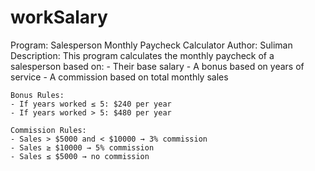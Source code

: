 # workSalary
Program: Salesperson Monthly Paycheck Calculator
    Author: Suliman
    Description:
    This program calculates the monthly paycheck of a salesperson based on:
    - Their base salary
    - A bonus based on years of service
    - A commission based on total monthly sales

    Bonus Rules:
    - If years worked ≤ 5: $240 per year
    - If years worked > 5: $480 per year

    Commission Rules:
    - Sales > $5000 and < $10000 → 3% commission
    - Sales ≥ $10000 → 5% commission
    - Sales ≤ $5000 → no commission
